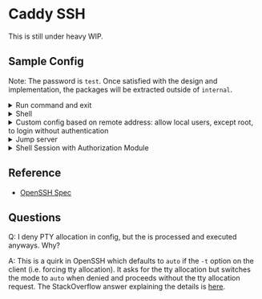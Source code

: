 # Caddy SSH

This is still under heavy WIP.

## Sample Config

Note: The password is `test`. Once satisfied with the design and implementation, the packages will be extracted outside of `internal`.

<details>

<summary>Run command and exit</summary>

```json
{
  "apps": {
    "ssh": {
      "grace_period": "2s",
      "servers": {
        "srv0": {
          "address": "tcp/0.0.0.0:2000-2012",
          "pty": {
            "pty": "allow"
          },
          "configs": [
            {
              "config": {
                "loader": "provided",
                "signer": {
                  "module": "fallback"
                },
                "no_client_auth": false,
                "authentication": {
                  "username_password": {
                    "providers": {
                      "static": {
                        "accounts": [
                          {
                            "name": "user",
                            "password": "JDJhJDE0JDcxOENoL2duS3FuR2VPRUpLa2lVM085Mk40T1JkcHBvQW4ycHU2c0FkMm1qLkhKejhzWG9t"
                          }
                        ]
                      }
                    }
                  }
                }
              }
            }
          ],
          "actors": [
            {
              "match": [
                {
                  "user": {
                    "users": [
                      "user"
                    ]
                  }
                }
              ],
              "act": {
                "action": "command",
                "cmd": "go",
                "args": [
                  "version"
                ]
              }
            }
          ]
        }
      }
    }
  }
}
```

</details>  

<details>
<summary>Shell</summary>

```json
{
  "apps": {
    "ssh": {
      "grace_period": "2s",
      "servers": {
        "srv0": {
          "address": "tcp/0.0.0.0:2000-2012",
          "pty": {
            "pty": "allow"
          },
          "configs": [
            {
              "config": {
                "loader": "provided",
                "no_client_auth": false,
                "authentication": {
                  "username_password": {
                    "providers": {
                      "static": {
                        "accounts": [
                          {
                            "name": "user1",
                            "password": "JDJhJDE0JDcxOENoL2duS3FuR2VPRUpLa2lVM085Mk40T1JkcHBvQW4ycHU2c0FkMm1qLkhKejhzWG9t"
                          }
                        ]
                      }
                    }
                  }
                }
              }
            }
          ],
          "actors": [
            {
              "match": [
                {
                  "user": {
                    "users": [
                      "user1"
                    ]
                  }
                }
              ],
              "act": {
                "action": "shell",
                "shell": "zsh"
              }
            }
          ]
        }
      }
    }
  }
}
```

</details>  

<details>
<summary>Custom config based on remote address: allow local users, except root, to login without authentication</summary>

```json
{
  "apps": {
    "ssh": {
      "grace_period": "2s",
      "servers": {
        "srv0": {
          "address": "tcp/0.0.0.0:2000-2012",
          "pty": {
            "pty": "allow"
          },
          "configs": [
            {
              "match": [
                {
                  "remote_ip": {
                    "ranges": [
                      "192.168.0.0/16"
                    ]
                  }
                }
              ],
              "config": {
                "loader": "provided",
                "no_client_auth": true
              }
            },
            {
              "config": {
                "loader": "provided",
                "authentication": {
                  "deny_users": ["root"],
                  "public_key": {
                    "providers": {
                      "os": {}
                    }
                  }
                }
              }
            }
          ],
          "actors": [
            {
              "act": {
                "action": "shell",
                "shell": "bash"
              }
            }
          ]
        }
      }
    }
  }
}
```

</details>  

<details>
<summary>Jump server</summary>

As a jump server, the jump server establishes a local forwarding channel to upstream, per the documentation of the `-J` option, so we need to enable this in the config.

Reference:

> -J destination
    Connect to the target host by first making a ssh connection to the jump host described by destination and then establishing a TCP forwarding to the ultimate
    destination from there.  Multiple jump hops may be specified separated by comma characters.  This is a shortcut to specify a ProxyJump configuration directive.
    Note that configuration directives supplied on the command-line generally apply to the destination host and not any specified jump hosts.  Use ~/.ssh/config to
    specify configuration for jump hosts.

```json
{
  "apps": {
    "ssh": {
      "grace_period": "2s",
      "servers": {
        "srv0": {
          "address": "tcp/0.0.0.0:2000-2012",
          "configs": [
            {
              "config": {
                "loader": "provided",
                "signer": {
                  "module": "fallback"
                },
                "authentication": {
                  "public_key": {
                    "providers": {
                      "os": {}
                    }
                  }
                }
              }
            }
          ],
          "localforward": {
            "forward": "allow"
          },
        }
      }
    }
  }
}
```


</details>
<details>
<summary>Shell Session with Authorization Module</summary>

The app provides modular authorization process to control the session authorization based on the session context details. One of the authorization modules provided is `max_session`, which restricts the number of currently active sessions to a certain number. The other one is `public`, which grants access without restriction and is the default if none is provided. Here's an example config of how to restrict the server to authorize only 2 active sessions:

```json
{
  "apps": {
    "ssh": {
      "grace_period": "2s",
      "servers": {
        "srv0": {
          "address": "tcp/0.0.0.0:2000-2012",
          "authorize": {
            "authorizer": "max_session",
            "max_sessions": 2
          },
          "pty": {
            "pty": "allow"
          },
          "configs": [
            {
              "config": {
                "loader": "provided",
                "no_client_auth": false,
                "authentication": {
                  "public_key": {
                    "providers": {
                      "os": {}
                    }
                  }
                }
              }
            }
          ],
          "actors": [
            {
              "act": {
                "action": "shell",
                "shell": "zsh"
              }
            }
          ]
        }
      }
    }
  }
}
```

</details>

## Reference

- [OpenSSH Spec](https://www.openssh.com/specs.html)

## Questions

Q: I deny PTY allocation in config, but the is processed and executed anyways. Why?

A: This is a quirk in OpenSSH which defaults to `auto` if the `-t` option on the client (i.e. forcing tty allocation). It asks for the tty allocation but switches the mode to `auto` when denied and proceeds without the tty allocation request. The StackOverflow answer explaining the details is [here](https://stackoverflow.com/a/10346575).
